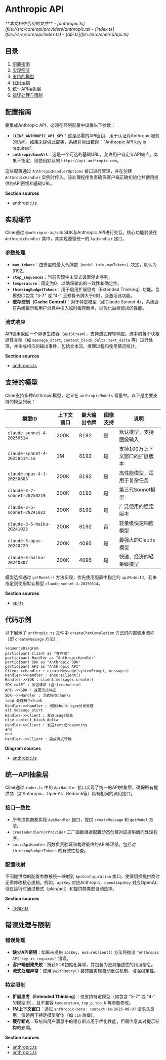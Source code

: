 # Anthropic API

<cite>
**本文档中引用的文件**  
- [anthropic.ts](file://src/core/api/providers/anthropic.ts)
- [index.ts](file://src/core/api/index.ts)
- [api.ts](file://src/shared/api.ts)
</cite>

## 目录
1. [配置指南](#配置指南)
2. [实现细节](#实现细节)
3. [支持的模型](#支持的模型)
4. [代码示例](#代码示例)
5. [统一API抽象层](#统一api抽象层)
6. [错误处理与限制](#错误处理与限制)

## 配置指南

要集成Anthropic API，必须在环境配置中设置以下参数：

- **`CLINE_ANTHROPIC_API_KEY`**：这是必需的API密钥，用于认证对Anthropic服务的访问。如果未提供此密钥，系统将抛出错误：“Anthropic API key is required”。
- **`anthropicBaseUrl`**：这是一个可选的基础URL，允许用户自定义API端点。如果不指定，则使用默认的 `https://api.anthropic.com`。

这些配置通过 `AnthropicHandlerOptions` 接口进行管理，并在创建 `AnthropicHandler` 实例时传入。该处理程序负责确保客户端正确初始化并使用提供的API密钥和基础URL。

**Section sources**
- [anthropic.ts](file://src/core/api/providers/anthropic.ts#L10-L25)

## 实现细节

Cline通过 `@anthropic-ai/sdk` SDK与Anthropic API进行交互。核心功能封装在 `AnthropicHandler` 类中，其实现遵循统一的 `ApiHandler` 接口。

### 参数处理

- **`max_tokens`**：由模型的最大令牌数（`model.info.maxTokens`）决定，默认为8192。
- **`stop_sequences`**：当前实现中未显式设置停止序列。
- **`temperature`**：固定为0，以确保输出的一致性和确定性。
- **`thinkingBudgetTokens`**：用于启用扩展思考（Extended Thinking）功能。当模型ID包含 "3-7" 或 "4-" 且预算令牌大于0时，会激活此功能。
- **缓存控制（Cache Control）**：对于特定模型（如Claude Sonnet 4），系统会在系统提示和用户消息中插入临时缓存断点，以优化后续请求的性能。

### 流式响应

API调用返回一个异步生成器（`ApiStream`），支持流式传输响应。流中的每个块根据其类型（如 `message_start`, `content_block_delta`, `text_delta` 等）进行处理，并生成相应的输出事件，包括文本流、推理过程和使用情况统计。

**Section sources**
- [anthropic.ts](file://src/core/api/providers/anthropic.ts#L50-L246)

## 支持的模型

Cline支持多种Anthropic模型，定义在 `anthropicModels` 常量中。以下是主要支持的模型列表：

| 模型ID | 上下文窗口 | 最大输出令牌 | 图像支持 | 说明 |
|--------|------------|-------------|----------|------|
| `claude-sonnet-4-20250514` | 200K | 8192 | 是 | 默认模型，支持图像输入 |
| `claude-sonnet-4-20250514:1m` | 1M | 8192 | 是 | 支持100万上下文窗口的扩展版本 |
| `claude-opus-4-1-20250805` | 200K | 8192 | 是 | 高性能模型，适用于复杂任务 |
| `claude-3-7-sonnet-20250219` | 200K | 8192 | 是 | 第三代Sonnet模型 |
| `claude-3-5-sonnet-20241022` | 200K | 8192 | 是 | 广泛使用的稳定版本 |
| `claude-3-5-haiku-20241022` | 200K | 8192 | 否 | 轻量级快速响应模型 |
| `claude-3-opus-20240229` | 200K | 4096 | 是 | 最强大的Claude模型 |
| `claude-3-haiku-20240307` | 200K | 4096 | 是 | 快速、经济的轻量级模型 |

模型选择通过 `getModel()` 方法实现，优先使用配置中指定的 `apiModelId`，若未指定则使用默认模型 `claude-sonnet-4-20250514`。

**Section sources**
- [api.ts](file://src/shared/api.ts#L300-L400)

## 代码示例

以下展示了 `anthropic.ts` 文件中 `createChatCompletion` 方法的内部调用流程（即 `createMessage` 方法）：

```mermaid
sequenceDiagram
participant Client as "客户端"
participant Handler as "AnthropicHandler"
participant SDK as "Anthropic SDK"
participant API as "Anthropic API"
Client->>Handler : createMessage(systemPrompt, messages)
Handler->>Handler : ensureClient()
Handler->>SDK : client.messages.create()
SDK->>API : 发送请求 (含stream=true)
API-->>SDK : 返回流式响应
SDK-->>Handler : 流式接收chunks
loop 处理每个chunk
Handler->>Handler : 根据chunk.type分发处理
alt message_start
Handler->>Client : 发送usage信息
else content_block_delta
Handler->>Client : 发送text或reasoning
end
end
Handler-->>Client : 完成流式传输
```

**Diagram sources**
- [anthropic.ts](file://src/core/api/providers/anthropic.ts#L70-L246)

## 统一API抽象层

Cline通过 `index.ts` 中的 `ApiHandler` 接口实现了统一的API抽象层，确保所有提供商（如Anthropic、OpenAI、Bedrock等）具有相同的调用接口。

### 接口一致性

- 所有提供商都实现 `ApiHandler` 接口，提供 `createMessage` 和 `getModel` 方法。
- `createHandlerForProvider` 工厂函数根据配置动态创建对应提供商的处理程序。
- `buildApiHandler` 函数负责验证和构建最终的API处理器，包括对 `thinkingBudgetTokens` 的有效性检查。

### 配置映射

不同提供商的配置参数被统一映射到 `ApiConfiguration` 接口，使得切换提供商时无需修改核心逻辑。例如，`apiKey` 对应Anthropic，`openAiApiKey` 对应OpenAI，但在运行时通过模式（plan/act）和提供商类型自动选择。

**Section sources**
- [index.ts](file://src/core/api/index.ts#L100-L420)

## 错误处理与限制

### 错误处理

- **缺少API密钥**：如果未提供 `apiKey`，`ensureClient()` 方法将抛出 `"Anthropic API key is required"` 错误。
- **客户端创建失败**：捕获SDK初始化异常，并包装为更具描述性的错误信息。
- **流式处理异常**：使用 `@withRetry()` 装饰器实现自动重试机制，增强稳定性。

### 特定限制

- **扩展思考（Extended Thinking）**：仅支持特定模型（如包含 "3-7" 或 "4-" 的模型ID），且不兼容 `temperature`, `top_p`, `top_k` 等参数修改。
- **1M上下文窗口**：通过 `anthropic-beta: context-1m-2025-08-07` 请求头启用，仅适用于特定模型变体（如 `:1m` 后缀）。
- **缓存断点**：系统和用户消息中的缓存断点用于优化性能，但需注意其对提示结构的影响。

**Section sources**
- [anthropic.ts](file://src/core/api/providers/anthropic.ts#L55-L70)
- [anthropic.ts](file://src/core/api/providers/anthropic.ts#L120-L150)